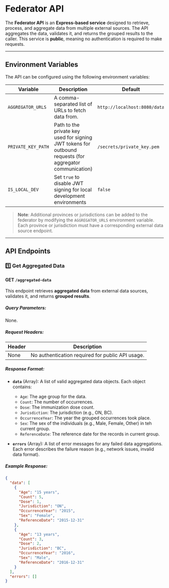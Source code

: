 # **Federator API**

The **Federator API** is an **Express-based service** designed to retrieve, process, and aggregate data from multiple external sources. The API aggregates the data, validates it, and returns the grouped results to the caller. This service is **public**, meaning no authentication is required to make requests.

---

## **Environment Variables**

The API can be configured using the following environment variables:

| Variable               | Description                                               | Default                      |
| ---------------------- | --------------------------------------------------------- | ---------------------------- |
| `AGGREGATOR_URLS`       | A comma-separated list of URLs to fetch data from.        | `http://localhost:8080/data` |
| `PRIVATE_KEY_PATH`      | Path to the private key used for signing JWT tokens for outbound requests (for aggregator communication) | `/secrets/private_key.pem`   |
| `IS_LOCAL_DEV`          | Set `true` to disable JWT signing for local development environments | `false`                      |

> **Note**: Additional provinces or jurisdictions can be added to the federator by modifying the `AGGREGATOR_URLS` environment variable. Each province or jurisdiction must have a corresponding external data source endpoint.

---

## **API Endpoints**

### **1️⃣ Get Aggregated Data**

#### **GET `/aggregated-data`**

This endpoint retrieves **aggregated data** from external data sources, validates it, and returns **grouped results**.

##### **Query Parameters**:  
None.

##### **Request Headers**:

| Header                | Description                                             |
| --------------------- | ------------------------------------------------------- |
| None                  | No authentication required for public API usage.       |

##### **Response Format**:

- **`data`** (Array): A list of valid aggregated data objects. Each object contains:
  - `Age`: The age group for the data.
  - `Count`: The number of occurrences.
  - `Dose`: The immunization dose count.
  - `Jurisdiction`: The jurisdiction (e.g., ON, BC).
  - `OccurrenceYear`: The year the grouped occurrences took place.
  - `Sex`: The sex of the individuals (e.g., Male, Female, Other) in teh current group.
  - `ReferenceDate`: The reference date for the records in current group.

- **`errors`** (Array): A list of error messages for any failed data aggregations. Each error describes the failure reason (e.g., network issues, invalid data format).

##### **Example Response**:

```json
{
  "data": [
    {
      "Age": "15 years",
      "Count": 5,
      "Dose": 1,
      "Jurisdiction": "ON",
      "OccurrenceYear": "2015",
      "Sex": "Female",
      "ReferenceDate": "2015-12-31"
    },
    {
      "Age": "13 years",
      "Count": 3,
      "Dose": 2,
      "Jurisdiction": "BC",
      "OccurrenceYear": "2016",
      "Sex": "Male",
      "ReferenceDate": "2016-12-31"
    }
  ],
  "errors": []
}
